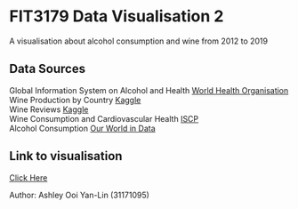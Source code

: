 # FIT3179 Data Visualisation 2
A visualisation about alcohol consumption and wine from 2012 to 2019

## Data Sources 
Global Information System on Alcohol and Health [World Health Organisation](https://www.who.int/data/gho/data/themes/global-information-system-on-alcohol-and-health)\
Wine Production by Country [Kaggle](https://www.kaggle.com/datasets/shitalgaikwad123/wine-production-by-country)\
Wine Reviews [Kaggle](https://www.kaggle.com/datasets/zynicide/wine-reviews)\
Wine Consumption and Cardiovascular Health [ISCP](https://www.iscpcardio.org/expert-opinions/wine-and-cardio-health/)\
Alcohol Consumption [Our World in Data](https://ourworldindata.org/alcohol-consumption)

## Link to visualisation
[Click Here](https://itsashleyooi.github.io/AllAboutAlcoholandWine/)

Author: Ashley Ooi Yan-Lin (31171095)
